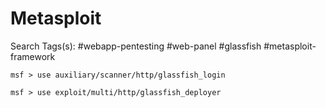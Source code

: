 # Metasploit

Search Tags(s): #webapp-pentesting #web-panel #glassfish #metasploit-framework

```
msf > use auxiliary/scanner/http/glassfish_login
```

```
msf > use exploit/multi/http/glassfish_deployer
```